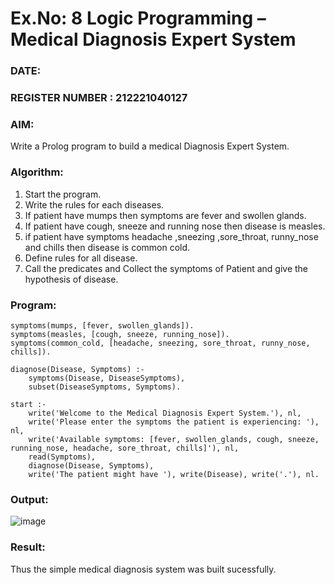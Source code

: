 # Ex.No: 8  Logic Programming –  Medical Diagnosis Expert System
### DATE:                                                                            
### REGISTER NUMBER : 212221040127
### AIM: 
Write a Prolog program to build a medical Diagnosis Expert System.
###  Algorithm:
1. Start the program.
2. Write the rules for each diseases.
3. If patient have mumps then symptoms are fever and swollen glands.
4. If patient have cough, sneeze and running nose then disease is measles.
5. if patient have symptoms headache ,sneezing ,sore_throat, runny_nose and  chills then disease is common cold.
6. Define rules for all disease.
7. Call the predicates and Collect the symptoms of Patient and give the hypothesis of disease.
        

### Program:
```
symptoms(mumps, [fever, swollen_glands]).
symptoms(measles, [cough, sneeze, running_nose]).
symptoms(common_cold, [headache, sneezing, sore_throat, runny_nose, chills]).

diagnose(Disease, Symptoms) :-
    symptoms(Disease, DiseaseSymptoms),
    subset(DiseaseSymptoms, Symptoms).

start :-
    write('Welcome to the Medical Diagnosis Expert System.'), nl,
    write('Please enter the symptoms the patient is experiencing: '), nl,
    write('Available symptoms: [fever, swollen_glands, cough, sneeze, running_nose, headache, sore_throat, chills]'), nl,
    read(Symptoms),
    diagnose(Disease, Symptoms),
    write('The patient might have '), write(Disease), write('.'), nl.

```








### Output:
![image](https://github.com/Vasanth1234567/AI_Lab_2023-24/assets/86919099/6f9becde-04a3-4167-b19f-b067b946275c)



### Result:
Thus the simple medical diagnosis system was built sucessfully.
